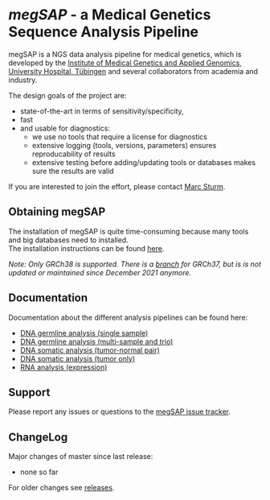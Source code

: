 # *megSAP* - a Medical Genetics Sequence Analysis Pipeline

megSAP is a NGS data analysis pipeline for medical genetics, which is developed by the [Institute of Medical Genetics and Applied Genomics, University Hospital, Tübingen](http://www.uni-tuebingen.de/Klinische_Genetik/start.html) and several collaborators from academia and industry.

The design goals of the project are:

 * state-of-the-art in terms of sensitivity/specificity,
 * fast
 * and usable for diagnostics:
 	* we use no tools that require a license for diagnostics
    * extensive logging (tools, versions, parameters) ensures reproducability of results
	* extensive testing before adding/updating tools or databases makes sure the results are valid

If you are interested to join the effort, please contact [Marc Sturm](https://github.com/marc-sturm).

## Obtaining megSAP

The installation of megSAP is quite time-consuming because many tools and big databases need to installed.  
The installation instructions can be found [here](doc/install_unix.md).

*Note: Only GRCh38 is supported. There is a [branch](https://github.com/imgag/megSAP/tree/GRCh37) for GRCh37, but is is not updated or maintained since December 2021 anymore.*

## Documentation

Documentation about the different analysis pipelines can be found here:

* [DNA germline analysis (single sample)](doc/dna_single_sample.md)
* [DNA germline analysis (multi-sample and trio)](doc/dna_multi_sample.md)
* [DNA somatic analysis (tumor-normal pair)](doc/dna_tumor-normal_pair.md)
* [DNA somatic analysis (tumor only)](doc/dna_tumor_only.md)
* [RNA analysis (expression)](doc/rna_expression.md)


## Support

Please report any issues or questions to the [megSAP issue 
tracker](https://github.com/imgag/megSAP/issues).


## ChangeLog

Major changes of master since last release:

* none so far

For older changes see [releases](https://github.com/imgag/megSAP/releases).
